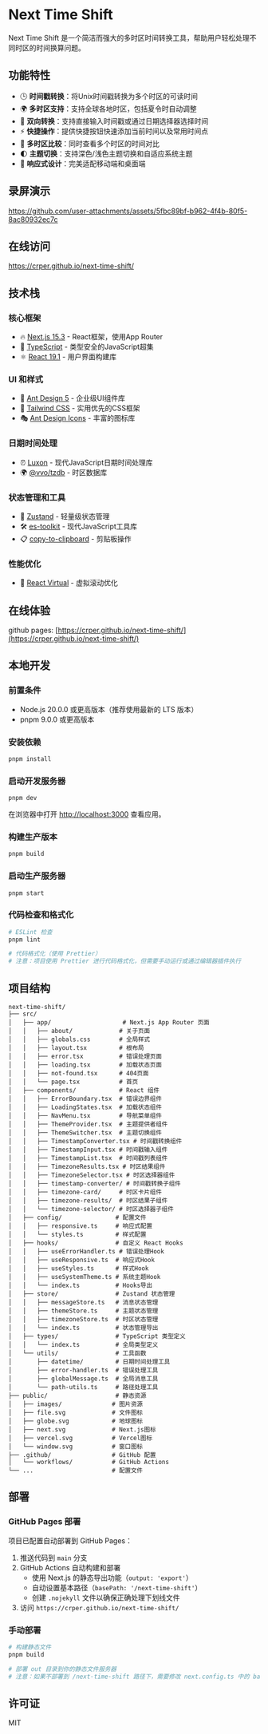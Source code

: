 # Next Time Shift

Next Time Shift 是一个简洁而强大的多时区时间转换工具，帮助用户轻松处理不同时区的时间换算问题。

## 功能特性

- 🕒 **时间戳转换**：将Unix时间戳转换为多个时区的可读时间
- 🌍 **多时区支持**：支持全球各地时区，包括夏令时自动调整
- 📅 **双向转换**：支持直接输入时间戳或通过日期选择器选择时间
- ⚡ **快捷操作**：提供快捷按钮快速添加当前时间以及常用时间点
- 🔄 **多时区比较**：同时查看多个时区的时间对比
- 🌓 **主题切换**：支持深色/浅色主题切换和自适应系统主题
- 📱 **响应式设计**：完美适配移动端和桌面端

## 录屏演示

https://github.com/user-attachments/assets/5fbc89bf-b962-4f4b-80f5-8ac80932ec7c

## 在线访问

https://crper.github.io/next-time-shift/

## 技术栈

### 核心框架

- 🔥 [Next.js 15.3](https://nextjs.org/) - React框架，使用App Router
- 🔷 [TypeScript](https://www.typescriptlang.org/) - 类型安全的JavaScript超集
- ⚛️ [React 19.1](https://react.dev/) - 用户界面构建库

### UI 和样式

- 🐜 [Ant Design 5](https://ant.design/) - 企业级UI组件库
- 🎨 [Tailwind CSS](https://tailwindcss.com/) - 实用优先的CSS框架
- 🎭 [Ant Design Icons](https://ant.design/components/icon/) - 丰富的图标库

### 日期时间处理

- ⏰ [Luxon](https://moment.github.io/luxon/) - 现代JavaScript日期时间处理库
- 🌍 [@vvo/tzdb](https://github.com/vvo/tzdb) - 时区数据库

### 状态管理和工具

- 🔄 [Zustand](https://github.com/pmndrs/zustand) - 轻量级状态管理
- 🛠️ [es-toolkit](https://es-toolkit.slash.page/) - 现代JavaScript工具库
- 📋 [copy-to-clipboard](https://github.com/sudodoki/copy-to-clipboard) - 剪贴板操作

### 性能优化

- 🚀 [React Virtual](https://tanstack.com/virtual/latest) - 虚拟滚动优化

## 在线体验

github pages: [https://crper.github.io/next-time-shift/](https://crper.github.io/next-time-shift/)

## 本地开发

### 前置条件

- Node.js 20.0.0 或更高版本（推荐使用最新的 LTS 版本）
- pnpm 9.0.0 或更高版本

### 安装依赖

```bash
pnpm install
```

### 启动开发服务器

```bash
pnpm dev
```

在浏览器中打开 [http://localhost:3000](http://localhost:3000) 查看应用。

### 构建生产版本

```bash
pnpm build
```

### 启动生产服务器

```bash
pnpm start
```

### 代码检查和格式化

```bash
# ESLint 检查
pnpm lint

# 代码格式化（使用 Prettier）
# 注意：项目使用 Prettier 进行代码格式化，但需要手动运行或通过编辑器插件执行
```

## 项目结构

```
next-time-shift/
├── src/
│   ├── app/                    # Next.js App Router 页面
│   │   ├── about/             # 关于页面
│   │   ├── globals.css        # 全局样式
│   │   ├── layout.tsx         # 根布局
│   │   ├── error.tsx          # 错误处理页面
│   │   ├── loading.tsx        # 加载状态页面
│   │   ├── not-found.tsx      # 404页面
│   │   └── page.tsx           # 首页
│   ├── components/            # React 组件
│   │   ├── ErrorBoundary.tsx  # 错误边界组件
│   │   ├── LoadingStates.tsx  # 加载状态组件
│   │   ├── NavMenu.tsx        # 导航菜单组件
│   │   ├── ThemeProvider.tsx  # 主题提供者组件
│   │   ├── ThemeSwitcher.tsx  # 主题切换组件
│   │   ├── TimestampConverter.tsx # 时间戳转换组件
│   │   ├── TimestampInput.tsx # 时间戳输入组件
│   │   ├── TimestampList.tsx  # 时间戳列表组件
│   │   ├── TimezoneResults.tsx # 时区结果组件
│   │   ├── TimezoneSelector.tsx # 时区选择器组件
│   │   ├── timestamp-converter/ # 时间戳转换子组件
│   │   ├── timezone-card/     # 时区卡片组件
│   │   ├── timezone-results/  # 时区结果子组件
│   │   └── timezone-selector/ # 时区选择器子组件
│   ├── config/               # 配置文件
│   │   ├── responsive.ts     # 响应式配置
│   │   └── styles.ts         # 样式配置
│   ├── hooks/                # 自定义 React Hooks
│   │   ├── useErrorHandler.ts # 错误处理Hook
│   │   ├── useResponsive.ts  # 响应式Hook
│   │   ├── useStyles.ts      # 样式Hook
│   │   ├── useSystemTheme.ts # 系统主题Hook
│   │   └── index.ts          # Hooks导出
│   ├── store/                # Zustand 状态管理
│   │   ├── messageStore.ts   # 消息状态管理
│   │   ├── themeStore.ts     # 主题状态管理
│   │   ├── timezoneStore.ts  # 时区状态管理
│   │   └── index.ts          # 状态管理导出
│   ├── types/                # TypeScript 类型定义
│   │   └── index.ts          # 全局类型定义
│   └── utils/                # 工具函数
│       ├── datetime/         # 日期时间处理工具
│       ├── error-handler.ts  # 错误处理工具
│       ├── globalMessage.ts  # 全局消息工具
│       └── path-utils.ts     # 路径处理工具
├── public/                   # 静态资源
│   ├── images/              # 图片资源
│   ├── file.svg             # 文件图标
│   ├── globe.svg            # 地球图标
│   ├── next.svg             # Next.js图标
│   ├── vercel.svg           # Vercel图标
│   └── window.svg           # 窗口图标
├── .github/                 # GitHub 配置
│   └── workflows/           # GitHub Actions
└── ...                      # 配置文件
```

## 部署

### GitHub Pages 部署

项目已配置自动部署到 GitHub Pages：

1. 推送代码到 `main` 分支
2. GitHub Actions 自动构建和部署
   - 使用 Next.js 的静态导出功能（`output: 'export'`）
   - 自动设置基本路径（`basePath: '/next-time-shift'`）
   - 创建 `.nojekyll` 文件以确保正确处理下划线文件
3. 访问 `https://crper.github.io/next-time-shift/`

### 手动部署

```bash
# 构建静态文件
pnpm build

# 部署 out 目录到你的静态文件服务器
# 注意：如果不部署到 /next-time-shift 路径下，需要修改 next.config.ts 中的 basePath 配置
```

## 许可证

MIT
